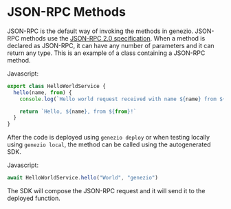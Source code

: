 # JSON-RPC Methods

JSON-RPC is the default way of invoking the methods in genezio. JSON-RPC methods use the  [JSON-RPC 2.0 specification](https://www.jsonrpc.org/specification). When a method is declared as JSON-RPC, it can have any number of parameters and it can return any type. This is an example of a class containing a JSON-RPC method.

Javascript:

```javascript
export class HelloWorldService {
  hello(name, from) {
    console.log(`Hello world request received with name ${name} from ${from}!`)

    return `Hello, ${name}, from ${from}!`
  }
}
```

After the code is deployed using `genezio deploy` or when testing locally using `genezio local`, the method can be called using the autogenerated SDK.

Javascript:

```javascript
await HelloWorldService.hello("World", "genezio")
```

The SDK will compose the JSON-RPC request and it will send it to the deployed function.
